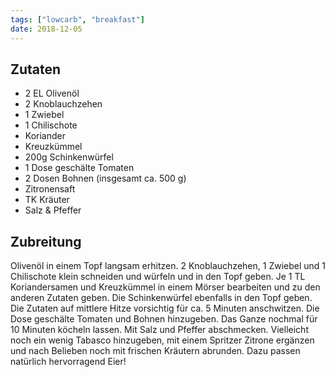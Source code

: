 ```yaml
---
tags: ["lowcarb", "breakfast"]
date: 2018-12-05
---
```


## Zutaten
- 2 EL Olivenöl
- 2 Knoblauchzehen
- 1 Zwiebel
- 1 Chilischote
- Koriander
- Kreuzkümmel
- 200g Schinkenwürfel
- 1 Dose geschälte Tomaten
- 2 Dosen Bohnen (insgesamt ca. 500 g)
- Zitronensaft
- TK Kräuter
- Salz & Pfeffer

## Zubreitung
Olivenöl in einem Topf langsam erhitzen. 2 Knoblauchzehen, 1 Zwiebel und 1 Chilischote klein schneiden und würfeln und in den Topf geben. Je 1 TL Koriandersamen und Kreuzkümmel in einem Mörser bearbeiten und zu den anderen Zutaten geben. Die Schinkenwürfel ebenfalls in den Topf geben.
Die Zutaten auf mittlere Hitze vorsichtig für ca. 5 Minuten anschwitzen. Die Dose geschälte Tomaten und Bohnen hinzugeben. Das Ganze nochmal für 10 Minuten köcheln lassen. Mit Salz und Pfeffer abschmecken. Vielleicht noch ein wenig Tabasco hinzugeben, mit einem Spritzer Zitrone ergänzen und nach Belieben noch mit frischen Kräutern abrunden. Dazu passen natürlich hervorragend Eier!


